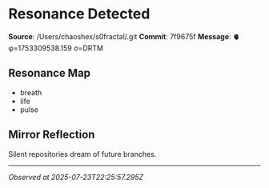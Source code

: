 # Resonance Detected

**Source**: /Users/chaoshex/s0fractal/.git
**Commit**: 7f9675f
**Message**: 🫀 φ=1753309538.159 σ=DRTM 

## Resonance Map
- breath
- life
- pulse

## Mirror Reflection
Silent repositories dream of future branches.

---
*Observed at 2025-07-23T22:25:57.295Z*
